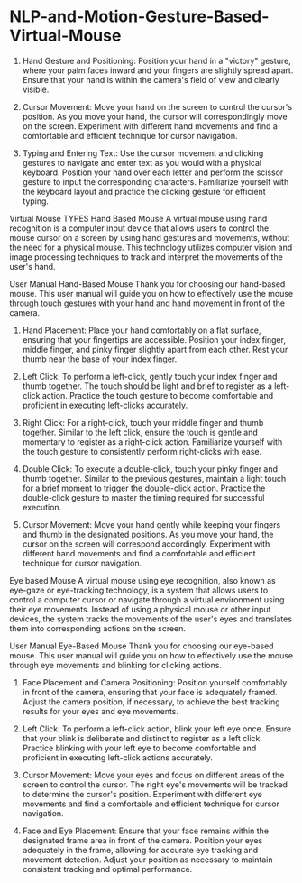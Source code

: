 

# NLP-and-Motion-Gesture-Based-Virtual-Mouse

1. Hand Gesture and Positioning:
Position your hand in a "victory" gesture, where your palm faces inward and your fingers are slightly spread apart.
Ensure that your hand is within the camera's field of view and clearly visible.

2. Cursor Movement:
Move your hand on the screen to control the cursor's position.
As you move your hand, the cursor will correspondingly move on the screen.
Experiment with different hand movements and find a comfortable and efficient technique for cursor navigation.

3. Typing and Entering Text:
Use the cursor movement and clicking gestures to navigate and enter text as you would with a physical keyboard.
Position your hand over each letter and perform the scissor gesture to input the corresponding characters.
Familiarize yourself with the keyboard layout and practice the clicking gesture for efficient typing.

Virtual Mouse
TYPES
Hand Based Mouse
A virtual mouse using hand recognition is a computer input device that allows users to control the mouse cursor on a screen by using hand gestures and movements, without the need for a physical mouse. This technology utilizes computer vision and image processing techniques to track and interpret the movements of the user's hand.

User Manual Hand-Based Mouse
Thank you for choosing our hand-based mouse. This user manual will guide you on how to effectively use the mouse through touch gestures with your hand and hand movement in front of the camera.

1. Hand Placement:
Place your hand comfortably on a flat surface, ensuring that your fingertips are accessible.
Position your index finger, middle finger, and pinky finger slightly apart from each other.
Rest your thumb near the base of your index finger.

2. Left Click:
To perform a left-click, gently touch your index finger and thumb together.
The touch should be light and brief to register as a left-click action.
Practice the touch gesture to become comfortable and proficient in executing left-clicks accurately.

3. Right Click:
For a right-click, touch your middle finger and thumb together.
Similar to the left click, ensure the touch is gentle and momentary to register as a right-click action.
Familiarize yourself with the touch gesture to consistently perform right-clicks with ease.

4. Double Click:
To execute a double-click, touch your pinky finger and thumb together.
Similar to the previous gestures, maintain a light touch for a brief moment to trigger the double-click action.
Practice the double-click gesture to master the timing required for successful execution.

5. Cursor Movement:
Move your hand gently while keeping your fingers and thumb in the designated positions.
As you move your hand, the cursor on the screen will correspond accordingly.
Experiment with different hand movements and find a comfortable and efficient technique for cursor navigation.

Eye based Mouse
A virtual mouse using eye recognition, also known as eye-gaze or eye-tracking technology, is a system that allows users to control a computer cursor or navigate through a virtual environment using their eye movements. Instead of using a physical mouse or other input devices, the system tracks the movements of the user's eyes and translates them into corresponding actions on the screen.

User Manual Eye-Based Mouse
Thank you for choosing our eye-based mouse. This user manual will guide you on how to effectively use the mouse through eye movements and blinking for clicking actions.

1. Face Placement and Camera Positioning:
Position yourself comfortably in front of the camera, ensuring that your face is adequately framed.
Adjust the camera position, if necessary, to achieve the best tracking results for your eyes and eye movements.

2. Left Click:
To perform a left-click action, blink your left eye once.
Ensure that your blink is deliberate and distinct to register as a left click.
Practice blinking with your left eye to become comfortable and proficient in executing left-click actions accurately.

3. Cursor Movement:
Move your eyes and focus on different areas of the screen to control the cursor.
The right eye's movements will be tracked to determine the cursor's position.
Experiment with different eye movements and find a comfortable and efficient technique for cursor navigation.

4. Face and Eye Placement:
Ensure that your face remains within the designated frame area in front of the camera.
Position your eyes adequately in the frame, allowing for accurate eye tracking and movement detection.
Adjust your position as necessary to maintain consistent tracking and optimal performance.
